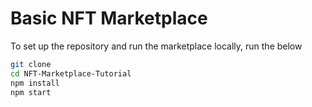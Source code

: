# Basic NFT Marketplace

To set up the repository and run the marketplace locally, run the below

```bash
git clone
cd NFT-Marketplace-Tutorial
npm install
npm start
```
